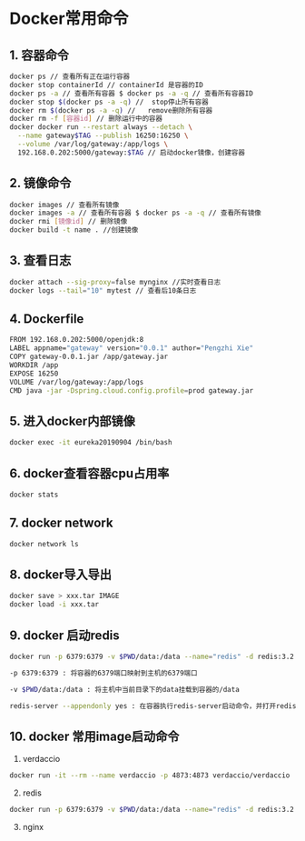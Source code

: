 # Docker常用命令

## 1. 容器命令
```sh
docker ps // 查看所有正在运行容器 
docker stop containerId // containerId 是容器的ID 
docker ps -a // 查看所有容器 $ docker ps -a -q // 查看所有容器ID 
docker stop $(docker ps -a -q) //  stop停止所有容器 
docker rm $(docker ps -a -q) //   remove删除所有容器
docker rm -f [容器id] // 删除运行中的容器
docker docker run --restart always --detach \
  --name gateway$TAG --publish 16250:16250 \
  --volume /var/log/gateway:/app/logs \
  192.168.0.202:5000/gateway:$TAG // 启动docker镜像，创建容器
```

## 2. 镜像命令
```sh
docker images // 查看所有镜像  
docker images -a // 查看所有容器 $ docker ps -a -q // 查看所有镜像 
docker rmi [镜像id] // 删除镜像
docker build -t name . //创建镜像
```

## 3. 查看日志
```sh
docker attach --sig-proxy=false mynginx //实时查看日志
docker logs --tail="10" mytest // 查看后10条日志
``` 

## 4. Dockerfile
```sh
FROM 192.168.0.202:5000/openjdk:8
LABEL appname="gateway" version="0.0.1" author="Pengzhi Xie"
COPY gateway-0.0.1.jar /app/gateway.jar
WORKDIR /app
EXPOSE 16250
VOLUME /var/log/gateway:/app/logs
CMD java -jar -Dspring.cloud.config.profile=prod gateway.jar
```

## 5. 进入docker内部镜像
```sh
docker exec -it eureka20190904 /bin/bash
```

## 6. docker查看容器cpu占用率
```sh
docker stats
```

## 7. docker network
```sh
docker network ls
```

## 8. docker导入导出
```sh
docker save > xxx.tar IMAGE
docker load -i xxx.tar
``` 


## 9. docker 启动redis
```sh
docker run -p 6379:6379 -v $PWD/data:/data --name="redis" -d redis:3.2 redis-server --appendonly yes

-p 6379:6379 : 将容器的6379端口映射到主机的6379端口

-v $PWD/data:/data : 将主机中当前目录下的data挂载到容器的/data

redis-server --appendonly yes : 在容器执行redis-server启动命令，并打开redis持久化配置
```

## 10. docker 常用image启动命令
1. verdaccio
```sh
docker run -it --rm --name verdaccio -p 4873:4873 verdaccio/verdaccio
```

2. redis
```sh
docker run -p 6379:6379 -v $PWD/data:/data --name="redis" -d redis:3.2 redis-server --appendonly yes
```

3. nginx
```sh
```